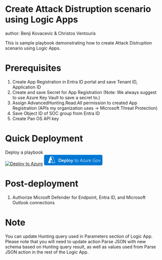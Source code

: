 # Create Attack Distruption scenario using Logic Apps
author: Benji Kovacevic & Christos Ventouris

This is sample playbook demonstrating how to create Attack Distruption scenario using Logic Apps.

# Prerequisites
1. Create App Registration in Entra ID portal and save Tenant ID, Application ID
2. Create and save Secret for App Registration (Note: We always suggest to use Azure Key Vault to save a secret to.)
3. Assign AdvancedHunting.Read.All permission to created App Registration (APIs my organization uses -> Microsoft Threat Protection)
4. Save Object ID of SOC group from Entra ID
5. Create Pan OS API key

# Quick Deployment
Deploy a playbook<br>
[![Deploy to Azure](https://aka.ms/deploytoazurebutton)](https://portal.azure.com/#create/Microsoft.Template/uri/https%3A%2F%2Fraw.githubusercontent.com%2FBenjiSec%2FMVPSummit2024%2Fmain%2Fazuredeploy.json)
[![Deploy to Azure Gov](https://raw.githubusercontent.com/Azure/azure-quickstart-templates/master/1-CONTRIBUTION-GUIDE/images/deploytoazuregov.png)](https://portal.azure.us/#create/Microsoft.Template/uri/https%3A%2F%2Fraw.githubusercontent.com%2FBenjiSec%2FMVPSummit2024%2Fmain%2Fazuredeploy.json)

# Post-deployment
1. Authorize Microsft Defender for Endpoint, Entra ID, and Microsoft Outlook connections

# Note
You can update Hunting query used in Parameters section of Logic App. Please note that you will need to update action Parse JSON with new schema based on Hunting query result, as well as values used from Parse JSON action in the rest of the Logic App. 
